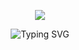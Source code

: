 <p align="center">
  <img src="https://capsule-render.vercel.app/api?type=waving&height=200&color=0:1e3c72,100:2a5298&text=bloody-code&fontSize=36&fontColor=ffffff&animation=fadeIn" />
</p>

<div align="center">
  <img src="https://readme-typing-svg.demolab.com?font=JetBrains+Mono&weight=500&size=18&duration=4000&pause=1000&color=2A5298&center=true&width=600&lines=fuck;hahahahhahaha;HAHAHAAHAH" alt="Typing SVG" />
</div>
